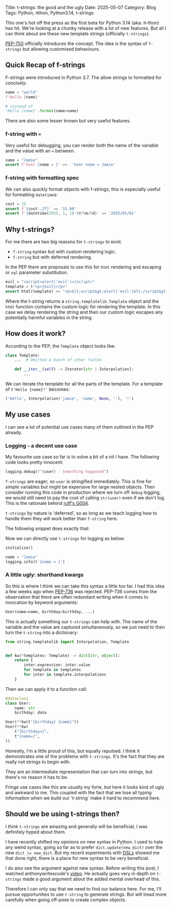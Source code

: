 Title: t-strings: the good and the ugly
Date: 2025-05-07
Category: Blog
Tags: Python, πthon, Python3.14, t-strings


This one's hot off the press as the first beta for Python 3.14 (aka. π-thon) has hit. We're looking at a chunky release with a lot of new features. But  all I can think about are these new template strings (officially `t-strings`). 

[PEP-750](https://peps.python.org/pep-0750/) officially introduces the concept. The idea is the syntax of `f-strings` but allowing customised behaviours.

## Quick Recap of f-strings
F-strings were introduced in Python 3.7. The allow strings to formatted for concisely:

```python
name = "world"
f'Hello {name}'

# instead of 
'Hello {name}'.format(name=name)
```

There are also some lesser known but very useful features.

### f-string with `=`
Very useful for debugging, you can render both the name of the variable and the value with an `=` between. 

```python
name = "Jamie"
assert f'User {name = }' ==  'User name = Jamie'
```


### f-string with formatting spec
We can also quickly format objects with f-strings, this is especially useful for formatting `datetime`s:

```py
cost = 15
assert f'{cost:.2f}' == '15.00'
assert f'{datetime(2025, 1, 1):%Y/%m/%d}' == '2025/01/01'
```

## Why t-strings?
For me there are two big reasons for `t-strings` to exist.

- `f-string` syntax but with custom rendering logic.
- `f-string` but with deferred rendering.

In the PEP there are proposals to use this for `html` rendering and escaping or `sql` parameter substitution.

```py
evil = "<script>alert('evil')</script>"
template = t"<p>{evil}</p>"
assert html(template) == "<p>&lt;script&gt;alert('evil')&lt;/script&gt;</p>"
```
Where the t-string returns a `string.templatelib.Template` object and the `html` function contains the custom logic for rendering the template. In this case we delay rendering the string and then our custom logic escapes any potentially harmful variables in the string.

## How does it work?
According to the PEP, the `Template` object looks like: 
```python
class Template:
    ...  # Omitted a bunch of other fields

    def __iter__(self) -> Iterator[str | Interpolation]:
        ...
```

We can iterate the template for all the parts of the template. For a template of `t'Hello {name}!'` becomes:

```py
('Hello', Interpolation('jamie', 'name', None, ''), '!')
```

## My use cases 
I can see a lot of potential use cases many of them outlined in the PEP already.

### Logging - a decent use case 
My favourite use case so far is to solve a bit of a nit I have. The following code looks pretty innocent: 

```py
logging.debug(f"{user} - Something happened")
```

`f-strings` are eager, so `user` is stringified immediately. This is fine for simple variables but might be expensive for large nested objects. Then consider running this code in production where we turn off `debug` logging, we would still need to pay the cost of calling `str(user)` even if we don't log. This is the rationale behind [ruff's G004](https://docs.astral.sh/ruff/rules/logging-f-string/#logging-f-string-g004).


`t-strings` by nature is 'deferred', so as long as we teach logging how to handle them they will work better than `f-string` here. 

The following snippet does exactly that:
<style type="text/css">
  .gist-file
  .gist-data {max-height: 500px;}
</style>

<script src="https://gist.github.com/Jamie-Chang/65466a5e95832f81b2ffbb0208cc11c2.js"></script>


Now we can directly use `t-strings` for logging as below:

```py
initialize()

name = "Jamie"
logging.info(t'{name = }')
```



### A little ugly: shorthand kwargs
So this is where I think we can take this syntax a little too far. I had this idea a few weeks ago when [PEP-736](https://peps.python.org/pep-0736/) was rejected. PEP-736 comes from the observation that there are often redundant writing when it comes to invocation by keyword arguments: 

```py
User(name=name, birthday=birthday, ...)
```

This is actually something our `t-strings` can help with. The name of the variable and the value are captured simultaneously, so we just need to then turn the `t-string` into a dictionary:

```py
from string.templatelib import Interpolation, Template


def kw(*templates: Template) -> dict[str, object]:
    return {
        inter.expression: inter.value 
        for template in templates 
        for inter in template.interpolations
    }
```

Then we can apply it to a function call:

```py
@dataclass
class User:
    name: str
    birthday: date

User(**kw(t"{birthday} {name}"))
User(**kw(
    t"{birthday=}",
    t"{name=}",
))

```

Honestly, I'm a little proud of this, but equally repulsed. I think it demonstrates one of the problems with `t-strings`. It's the fact that they are really not strings to begin with.

They are an intermediate representation that can turn into strings, but there's no reason it has to be. 

Fringe use cases like this are usually my forte, but here it looks kind of ugly and awkward to me. This coupled with the fact that we lose all typing information when we build our 't-string` make it hard to recommend here.

## Should we be using t-strings then? 
I think `t-strings` are amazing and generally will be beneficial, I was definitely hyped about them. 

I have recently shifted my opinions on new syntax in Python. I used to hate any weird syntax, going so far as to prefer `dict.update(new_dict)` over the new `dict |= new_dict`. But my recent experiments with [DSLs]({filename}/dsl-with-operators.md) showed me that done right, there is a place for new syntax to be very beneficial.

I do also see the argument against new syntax. Before writing this post, I watched anthonywritescode's [video](https://www.youtube.com/watch?v=_QYAoNCK574&t=1640s). He actually goes very in depth on `t-strings` made a good argument about the added mental overhead of this.

Therefore I can only say that we need to find our balance here. For me, I'll pursue opportunities to use `t-string` to generate strings. But will tread more carefully when going off-piste to create complex objects.
